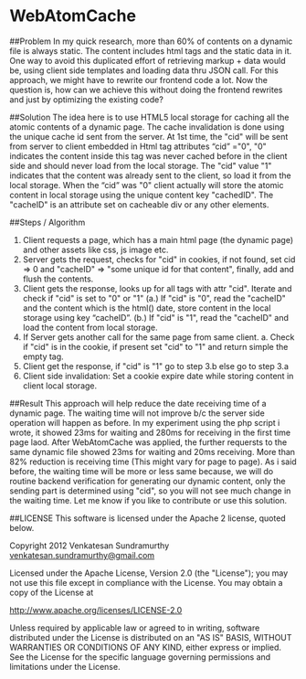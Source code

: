 WebAtomCache
============

##Problem
In my quick research, more than 60% of contents on a dynamic file is always static.
The content includes html tags and the static data in it. One way to avoid this duplicated
effort of retrieving markup + data would be, using client side templates and loading data thru JSON call.
For this approach, we might have to rewrite our frontend code a lot. Now the question is,
how can we achieve this without doing the frontend rewrites and just by optimizing the existing code?

##Solution
The idea here is to use HTML5 local storage for caching all the atomic contents of a dynamic page. The cache invalidation is done using the unique cache id sent from the server. At 1st time, the "cid" will be sent from server to client embedded in 
Html tag attributes “cid” ="0", "0" indicates the content inside this tag was never cached before in the client side and should never load from the local storage.
The "cid" value "1" indicates that the content was already sent to the client, so load it from the local storage. When the “cid” was "0" client actually will store the atomic content in local storage using the unique content key "cachedID". The "cacheID" is an attribute set on cacheable div or any other elements.

##Steps / Algorithm

1. Client requests a page, which has a main html page (the dynamic page) and other assets like css, js image etc.
2. Server gets the request, checks for "cid" in cookies, if not found, set cid => 0 and
   "cacheID" => "some unique id for that content", finally, add and flush the contents.
3. Client gets the response, looks up for all tags with attr "cid". Iterate and check if "cid" is set to "0" or "1"
    (a.) If "cid" is "0", read the "cacheID" and the content which is the html() date, store content in the local storage using key “cacheID”.
    (b.) If "cid" is "1", read the "cacheID" and load the content from local storage. 
4. If Server gets another call for the same page from same client.
   a. Check if "cid" is in the cookie, if present set "cid" to "1" and return simple the empty tag.
5. Client get the response, if "cid" is "1" go to step 3.b else go to step 3.a
6. Client side invalidation: Set a cookie expire date while storing content in client local storage.

##Result
This approach will help reduce the date receiving time of a dynamic page.
The waiting time will not improve b/c the server side operation will happen as before.
In my experiment using the php script i wrote, it showed 23ms for waiting and 280ms for receiving in the first time page laod.
After WebAtomCache was applied, the further requersts to the same dynamic file showed 23ms for waiting and 20ms receiving.
More than 82% reduction is receiving time (This might vary for page to page).
As i said before, the waiting time will be more or less same because,
we will do routine backend verification for generating our dynamic content, only the sending
part is determined using "cid", so you will not see much change in the waiting time. Let me know if you like to
contribute or use this solution.

##LICENSE
This software is licensed under the Apache 2 license, quoted below.


Copyright 2012 Venkatesan Sundramurthy <venkatesan.sundramurthy@gmail.com>

Licensed under the Apache License, Version 2.0 (the "License"); you may not
use this file except in compliance with the License. You may obtain a copy of
the License at

http://www.apache.org/licenses/LICENSE-2.0

Unless required by applicable law or agreed to in writing, software
distributed under the License is distributed on an "AS IS" BASIS, WITHOUT
WARRANTIES OR CONDITIONS OF ANY KIND, either express or implied. See the
License for the specific language governing permissions and limitations under
the License.
